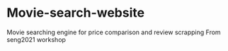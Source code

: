# Movie-search-website
Movie searching engine for price comparison and review scrapping
From seng2021 workshop


